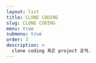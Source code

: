 ```yaml
---
layout: list
title: CLONE CODING
slug: CLONE CODING
menu: true
submenu: true
order: 3
description: >
  clone coding 혹은 project 흔적.
---
```

